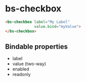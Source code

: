 # bs-checkbox

```html
<bs-checkbox label="My Label"
             value.bind="myValue">
</bs-checkbox>
```

## Bindable properties

- label
- value (two-way)
- enabled
- readonly